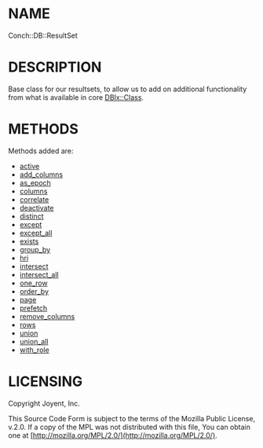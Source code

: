 # NAME

Conch::DB::ResultSet

# DESCRIPTION

Base class for our resultsets, to allow us to add on additional functionality from what is
available in core [DBIx::Class](https://metacpan.org/pod/DBIx::Class).

# METHODS

Methods added are:

- [active](../modules/Conch::DB::Helper::ResultSet::Deactivatable#active)
- [add\_columns](https://metacpan.org/pod/DBIx::Class::Helper::ResultSet::Shortcut#add_columns)
- [as\_epoch](../modules/Conch::DB::Helper::ResultSet::AsEpoch#as_epoch)
- [columns](https://metacpan.org/pod/DBIx::Class::Helper::ResultSet::Shortcut#columns)
- [correlate](https://metacpan.org/pod/DBIx::Class::Helper::ResultSet::CorrelateRelationship#correlate)
- [deactivate](../modules/Conch::DB::Helper::ResultSet::Deactivatable#deactivate)
- [distinct](https://metacpan.org/pod/DBIx::Class::Helper::ResultSet::Shortcut#distinct)
- [except](https://metacpan.org/pod/DBIx::Class::Helper::ResultSet::SetOperations#except)
- [except\_all](https://metacpan.org/pod/DBIx::Class::Helper::ResultSet::SetOperations#except_all)
- [exists](../modules/Conch::DB::Helper::ResultSet::ResultsExist#exists)
- [group\_by](https://metacpan.org/pod/DBIx::Class::Helper::ResultSet::Shortcut#group_by)
- [hri](https://metacpan.org/pod/DBIx::Class::Helper::ResultSet::Shortcut#hri)
- [intersect](https://metacpan.org/pod/DBIx::Class::Helper::ResultSet::SetOperations#intersect)
- [intersect\_all](https://metacpan.org/pod/DBIx::Class::Helper::ResultSet::SetOperations#intersect_all)
- [one\_row](https://metacpan.org/pod/DBIx::Class::Helper::ResultSet::OneRow#one_row)
- [order\_by](https://metacpan.org/pod/DBIx::Class::Helper::ResultSet::Shortcut#order_by)
- [page](https://metacpan.org/pod/DBIx::Class::Helper::ResultSet::Shortcut#page)
- [prefetch](https://metacpan.org/pod/DBIx::Class::Helper::ResultSet::Shortcut#prefetch)
- [remove\_columns](https://metacpan.org/pod/DBIx::Class::Helper::ResultSet::RemoveColumns#remove_columns)
- [rows](https://metacpan.org/pod/DBIx::Class::Helper::ResultSet::Shortcut#rows)
- [union](https://metacpan.org/pod/DBIx::Class::Helper::ResultSet::SetOperations#union)
- [union\_all](https://metacpan.org/pod/DBIx::Class::Helper::ResultSet::SetOperations#union_all)
- [with\_role](../modules/Conch::DB::Helper::ResultSet::WithRole#with_role)

# LICENSING

Copyright Joyent, Inc.

This Source Code Form is subject to the terms of the Mozilla Public License,
v.2.0. If a copy of the MPL was not distributed with this file, You can obtain
one at [http://mozilla.org/MPL/2.0/](http://mozilla.org/MPL/2.0/).
